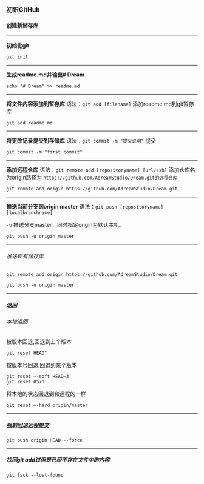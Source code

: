 ### 初识GitHub

#### 创建新储存库
---
**初始化git**
```
git init
```
---

**生成readme.md并输出# Dream**

```
echo "# Dream" >> readme.md
```
---

**将文件内容添加到暂存库**
语法：`git add [filename]`
添加readme.md到git暂存库
```
git add readme.md
```
---

**将更改记录提交到存储库**
语法：`git commit -m "提交说明"`
提交
```
git commit -m "first commit"
```
---

**添加远程仓库**
语法：`git remote add [repositoryname] [url/ssh]`
添加仓库名为origin路径为
`https://github.com/AdreamStudio/Dream.git的远程仓库`
```
git remote add origin https://github.com/AdreamStudio/Dream.git
```
---
**推送当前分支到origin master**
语法：`git push [repositoryname] [localbranchname]`

`-u` 推送分支master，同时指定origin为默认主机。
```
git push -u origin master
```
---
###### 推送现有储存库
```
git remote add origin https://github.com/AdreamStudio/Dream.git

git push -u origin master
```
---
##### 退回

###### 本地退回

按版本回退,回退到上个版本
```  
git reset HEAD^  
```

按版本号回退,回退到某个版本 
```
git reset –-soft HEAD~3
git reset 057d
```

将本地的状态回退到和远程的一样
```
git reset –-hard origin/master
```
---
##### 强制回退远程提交

```
git push origin HEAD --force 
```
---
##### 找回git add过但是已经不存在文件中的内容

```
git fsck --lost-found
```